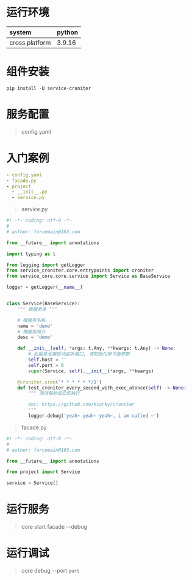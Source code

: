 # 运行环境

|system |python | 
|:------|:------|      
|cross platform |3.9.16|

# 组件安装

```shell
pip install -U service-croniter 
```

# 服务配置

> config.yaml

# 入门案例

```yaml
- config.yaml
- facade.py
- project
  - __init__.py
  - service.py
```

> service.py

```python
#! -*- coding: utf-8 -*-
#
# author: forcemain@163.com

from __future__ import annotations

import typing as t

from logging import getLogger
from service_croniter.core.entrypoints import croniter
from service_core.core.service import Service as BaseService

logger = getLogger(__name__)


class Service(BaseService):
    """ 微服务类 """

    # 微服务名称
    name = 'demo'
    # 微服务简介
    desc = 'demo'

    def __init__(self, *args: t.Any, **kwargs: t.Any) -> None:
        # 此服务无需启动监听端口, 请初始化掉下面参数
        self.host = ''
        self.port = 0
        super(Service, self).__init__(*args, **kwargs)

    @croniter.cron('* * * * * */1')
    def test_croniter_every_second_with_exec_atonce(self) -> None:
        """ 测试每秒且立即执行

        doc: https://github.com/kiorky/croniter
        """
        logger.debug('yeah~ yeah~ yeah~, i am called ~')
```

> facade.py

```python
#! -*- coding: utf-8 -*-
#
# author: forcemain@163.com

from __future__ import annotations

from project import Service

service = Service()
```

# 运行服务

> core start facade --debug

# 运行调试

> core debug --port `port`
